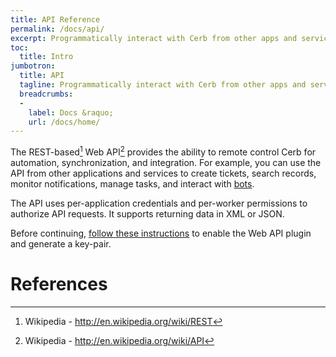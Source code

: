 ```yaml
---
title: API Reference
permalink: /docs/api/
excerpt: Programmatically interact with Cerb from other apps and services.
toc:
  title: Intro
jumbotron:
  title: API
  tagline: Programmatically interact with Cerb from other apps and services.
  breadcrumbs:
  -
    label: Docs &raquo;
    url: /docs/home/
---
```


The REST-based[^rest] Web API[^api] provides the ability to remote control Cerb for automation, synchronization, and integration. For example, you can use the API from other applications and services to create tickets, search records, monitor notifications, manage tasks, and interact with [bots](/docs/bots/).

The API uses per-application credentials and per-worker permissions to authorize API requests. It supports returning data in XML or JSON.

Before continuing, [follow these instructions](/guides/api/configure-plugin/) to enable the Web API plugin and generate a key-pair.

# References

[^api]: Wikipedia - <http://en.wikipedia.org/wiki/API>
[^rest]: Wikipedia - <http://en.wikipedia.org/wiki/REST>